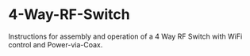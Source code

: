 # 4-Way-RF-Switch
Instructions for assembly and operation of a 4 Way RF Switch with WiFi control and Power-via-Coax.
